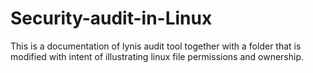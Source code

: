 # Security-audit-in-Linux
This is a documentation of lynis audit tool together with a folder that is modified with intent of illustrating linux file permissions and ownership.
